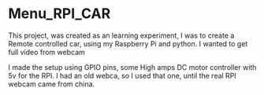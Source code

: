 # Menu_RPI_CAR
This project, was created as an learning experiment, I was to create a Remote controlled car, using my Raspberry Pi and python. 
I wanted to get full video from webcam

I made the setup using GPIO pins, some High amps DC motor controller with 5v for the RPI.
I had an old webca, so I used that one, until the real RPI webcam came from china.
